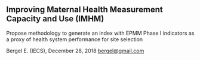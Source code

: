 ## Improving Maternal Health Measurement Capacity and Use (IMHM)

Propose methodology to generate an index with EPMM Phase I indicators 
as a proxy of health system performance for site selection

Bergel E. (IECS), December 28, 2018
bergel@gmail.com
